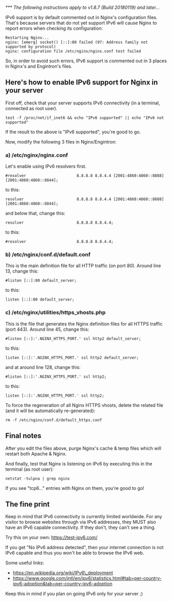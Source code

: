 _*** The following instructions apply to v1.8.7 (Build 20180119) and later..._

IPv6 support is by default commented out in Nginx's configuration files. That's because servers that do not yet support IPv6 will cause Nginx to report errors when checking its configuration:

```
Restarting Nginx...
nginx: [emerg] socket() [::]:80 failed (97: Address family not supported by protocol)
nginx: configuration file /etc/nginx/nginx.conf test failed
```

So, in order to avoid such errors, IPv6 support is commented out in 3 places in Nginx's and Engintron's files.

## Here's how to enable IPv6 support for Nginx in your server

First off, check that your server supports IPv6 connectivity (in a terminal, connected as root user).

```
test -f /proc/net/if_inet6 && echo "IPv6 supported" || echo "IPv6 not supported"
```

If the result to the above is "IPv6 supported", you're good to go.

Now, modify the following 3 files in Nginx/Engintron:

### a) /etc/nginx/nginx.conf
Let's enable using IPv6 resolvers first. 
```
#resolver                      8.8.8.8 8.8.4.4 [2001:4860:4860::8888] [2001:4860:4860::8844];
```
to this:
```
resolver                       8.8.8.8 8.8.4.4 [2001:4860:4860::8888] [2001:4860:4860::8844];
```

and below that, change this:
```
resolver                       8.8.8.8 8.8.4.4;
```
to this:
```
#resolver                      8.8.8.8 8.8.4.4;
```

### b) /etc/nginx/conf.d/default.conf
This is the main definition file for all HTTP traffic (on port 80). Around line 13, change this:
```
#listen [::]:80 default_server;
```
to this:
```
listen [::]:80 default_server;
```

### c) /etc/nginx/utilities/https\_vhosts.php
This is the file that generates the Nginx definition files for all HTTPS traffic (port 443). Around line 45, change this:
```
#listen [::]:'.NGINX_HTTPS_PORT.' ssl http2 default_server;
```
to this:
```
listen [::]:'.NGINX_HTTPS_PORT.' ssl http2 default_server;
```

and at around line 128, change this:
```
#listen [::]:'.NGINX_HTTPS_PORT.' ssl http2;
```
to this:
```
listen [::]:'.NGINX_HTTPS_PORT.' ssl http2;
```

To force the regeneration of all Nginx HTTPS vhosts, delete the related file (and it will be automatically re-generated):
```
rm -f /etc/nginx/conf.d/default_https.conf
```

## Final notes
After you edit the files above, purge Nginx's cache & temp files which will restart both Apache & Nginx.

And finally, test that Nginx is listening on IPv6 by executing this in the terminal (as root user):
```
netstat -tulpna | grep nginx
```

If you see "tcp6..." entries with Nginx on them, you're good to go!

## The fine print
Keep in mind that IPv6 connectivity is currently limited worldwide. For any visitor to browse websites through via IPv6 addresses, they MUST also have an IPv6 capable connectivity. If they don't, they can't see a thing.

Try this on your own: https://test-ipv6.com/

If you get "No IPv6 address detected", then your internet connection is not IPv6 capable and thus you won't be able to browse the IPv6 web.

Some useful links:
- https://en.wikipedia.org/wiki/IPv6\_deployment
- https://www.google.com/intl/en/ipv6/statistics.html#tab=per-country-ipv6-adoption&tab=per-country-ipv6-adoption

Keep this in mind if you plan on going IPv6 only for your server ;)